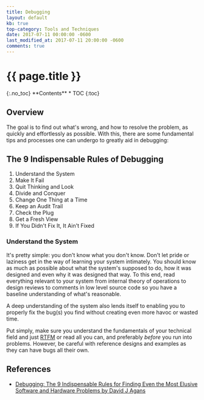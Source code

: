 ```yaml
---
title: Debugging
layout: default
kb: true
top-category: Tools and Techniques
date: 2017-07-11 00:00:00 -0600
last_modified_at: 2017-07-11 20:00:00 -0600
comments: true
---
```


<h1>{{ page.title }}</h1>
{:.no_toc}
**Contents**
* TOC
{:toc}

## Overview

The goal is to find out what's wrong, and how to resolve the problem, as quickly and effortlessly as possible. With this, there are some fundamental tips and processes one can undergo to greatly aid in debugging:

## The 9 Indispensable Rules of Debugging

1. Understand the System
2. Make It Fail
3. Quit Thinking and Look
4. Divide and Conquer
5. Change One Thing at a Time
6. Keep an Audit Trail
7. Check the Plug
8. Get a Fresh View
9. If You Didn't Fix It, It Ain't Fixed

### Understand the System

It's pretty simple: you don't know what you don't know. Don't let pride or laziness get in the way of learning your system intimately. You should know as much as possible about what the system's supposed to do, how it was designed and even why it was designed that way. To this end, read everything relevant to your system from internal theory of operations to design reviews to comments in low level source code so you have a baseline understanding of what's reasonable.

A deep understanding of the system also lends itself to enabling you to properly fix the bug(s) you find without creating even more havoc or wasted time.

Put simply, make sure you understand the fundamentals of your technical field and just [RTFM](https://en.wikipedia.org/wiki/RTFM) or read all you can, and preferably _before_ you run into problems. However, be careful with reference designs and examples as they can have bugs all their own.

## References

* [Debugging: The 9 Indispensable Rules for Finding Even the Most Elusive Software and Hardware Problems by David J Agans](https://www.amazon.com/Debugging-Indispensable-Software-Hardware-Problems/dp/0814474578)